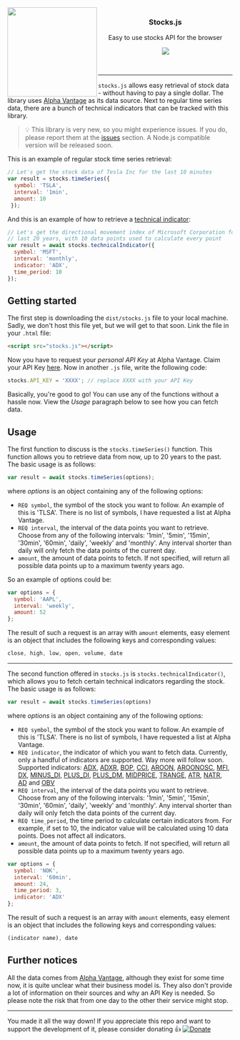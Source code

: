 <img align='left' src="http://i.imgur.com/RhlrUuG.png" width="200">

<h3 align='center'>Stocks.js</h3>
<p align="center">
  Easy to use stocks API for the browser</a>
</p>

<p align="center">
  <a href="https://travis-ci.org/wagenaartje/stocks.js"><img src="https://img.shields.io/travis/wagenaartje/stocks.js/master.svg?style=flat-square"></a>
</p>

&zwnj;

<hr>

`stocks.js` allows easy retrieval of stock data - without having to pay a single
dollar. The library uses [Alpha Vantage](https://www.alphavantage.co/) as its
data source. Next to regular time series data, there are a bunch of technical
indicators that can be tracked with this library.

> :bulb: This library is very new, so you might experience issues. If you do,
please report them at the [issues](https://github.com/wagenaartje/stocks.js/issues)
section. A Node.js compatible version will be released soon.

This is an example of regular stock time series retrieval:


```js
// Let's get the stock data of Tesla Inc for the last 10 minutes
var result = stocks.timeSeries({
  symbol: 'TSLA',
  interval: '1min',
  amount: 10
 });
```

And this is an example of how to retrieve a [technical indicator](https://www.alphavantage.co/documentation/#technical-indicators):

```js
// Let's get the directional movement index of Microsoft Corporation for the
// last 20 years, with 10 data points used to calculate every point
var result = await stocks.technicalIndicator({
  symbol: 'MSFT',
  interval: 'monthly',
  indicator: 'ADX',
  time_period: 10
});
```

## Getting started
The first step is downloading the `dist/stocks.js` file to your local machine.
Sadly, we don't host this file yet, but we will get to that soon. Link the file
in your `.html` file:

```html
<script src="stocks.js"></script>
```

Now you have to request your *personal API Key* at Alpha Vantage. Claim your
API Key [here](https://www.alphavantage.co/support/#api-key). Now in another
`.js` file, write the following code:

```js
stocks.API_KEY = 'XXXX'; // replace XXXX with your API Key
```

Basically, you're good to go! You can use any of the functions without a hassle
now. View the *Usage* paragraph below to see how you can fetch data.


## Usage
The first function to discuss is the `stocks.timeSeries()` function. This
function allows you to retrieve data from now, up to 20 years to the past. The
basic usage is as follows:

```js
var result = await stocks.timeSeries(options);
```

where *options* is an object containing any of the following options:

* `REQ symbol`, the symbol of the stock you want to follow. An example of this
is 'TLSA'. There is no list of symbols, I have requested a list at Alpha
Vantage.
* `REQ interval`, the interval of the data points you want to retrieve. Choose
from any of the following intervals: '1min', '5min', '15min', '30min', '60min',
'daily', 'weekly' and 'monthly'. Any interval shorter than daily will only fetch
the data points of the current day.
* `amount`, the amount of data points to fetch. If not specified, will return
all possible data points up to a maximum twenty years ago.

So an example of options could be:

```js
var options = {
  symbol: 'AAPL',
  interval: 'weekly',
  amount: 52
};
```

The result of such a request is an array with `amount` elements, easy element is
an object that includes the following keys and corresponding values:

```js
close, high, low, open, volume, date
```

<hr>

The second function offered in `stocks.js` is `stocks.technicalIndicator()`,
which allows you to fetch certain technical indicators regarding the stock. The
basic usage is as follows:

```js
var result = await stocks.timeSeries(options)
```

where *options* is an object containing any of the following options:

* `REQ symbol`, the symbol of the stock you want to follow. An example of this
is 'TLSA'. There is no list of symbols, I have requested a list at Alpha
Vantage.
* `REQ indicator`, the indicator of which you want to fetch data. Currently,
only a handful of indicators are supported. Way more will follow soon. Supported
indicators: [ADX](https://www.alphavantage.co/documentation/#adx),
[ADXR](https://www.alphavantage.co/documentation/#adxr),
[BOP](https://www.alphavantage.co/documentation/#bop),
[CCI](https://www.alphavantage.co/documentation/#cci),
[AROON](https://www.alphavantage.co/documentation/#aroon),
[AROONOSC](https://www.alphavantage.co/documentation/#aroonosc),
[MFI](https://www.alphavantage.co/documentation/#mfi),
[DX](https://www.alphavantage.co/documentation/#dx),
[MINUS_DI](https://www.alphavantage.co/documentation/#minusdi),
[PLUS_DI](https://www.alphavantage.co/documentation/#plusdi),
[PLUS_DM](https://www.alphavantage.co/documentation/#plusdm),
[MIDPRICE](https://www.alphavantage.co/documentation/#midprice),
[TRANGE](https://www.alphavantage.co/documentation/#trange),
[ATR](https://www.alphavantage.co/documentation/#atr),
[NATR](https://www.alphavantage.co/documentation/#natr),
[AD](https://www.alphavantage.co/documentation/#ad) and
[OBV](https://www.alphavantage.co/documentation/#obv)
* `REQ interval`, the interval of the data points you want to retrieve. Choose
from any of the following intervals: '1min', '5min', '15min', '30min', '60min',
'daily', 'weekly' and 'monthly'. Any interval shorter than daily will only fetch
the data points of the current day.
* `REQ time_period`, the time period to calculate certain indicators from. For
example, if set to 10, the indicator value will be calculated using 10 data
points. Does not affect all indicators.
* `amount`, the amount of data points to fetch. If not specified, will return
all possible data points up to a maximum twenty years ago.

```js
var options = {
  symbol: 'NOK',
  interval: '60min',
  amount: 24,
  time_period: 3,
  indicator: 'ADX'
};
```

The result of such a request is an array with `amount` elements, easy element is
an object that includes the following keys and corresponding values:

```js
(indicator name), date
```

## Further notices
All the data comes from [Alpha Vantage](https://www.alphavantage.co/), although
they exist for some time now, it is quite unclear what their business model is.
They also don't provide a lot of information on their sources and why an API
Key is needed. So please note the risk that from one day to the other their
service might stop.

<hr>

You made it all the way down! If you appreciate this repo and want to support the development of it, please consider donating :thumbsup:
[![Donate](https://img.shields.io/badge/Donate-PayPal-green.svg)](https://www.paypal.com/cgi-bin/webscr?cmd=_s-xclick&hosted_button_id=CXS3G8NHBYEZE)
